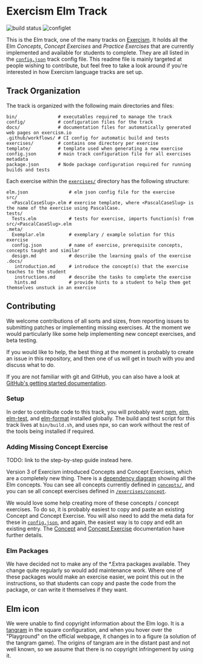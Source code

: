 # Exercism Elm Track

![build status](https://github.com/exercism/elm/workflows/elm%20%2F%20master/badge.svg)
![configlet](https://github.com/exercism/elm/workflows/configlet/badge.svg)

This is the Elm track, one of the many tracks on [Exercism][web-exercism].
It holds all the Elm _Concepts_, _Concept Exercises_ and _Practice Exercises_ that are currently implemented and available for students to complete.
They are all listed in the [`config.json`][config-json] track config file.
This readme file is mainly targeted at people wishing to contribute, but feel free to take a look around if you're interested in how Exercism language tracks are set up.

[web-exercism]: https://exercism.io

## Track Organization

The track is organized with the following main directories and files:

```
bin/               # executables required to manage the track
config/            # configuration files for the track
docs/              # documentation files for automatically generated web pages on exercism.io
.github/workflows/ # CI config for automatic build and tests
exercises/         # contains one directory per exercise
template/          # template used when generating a new exercise
config.json        # main track configuration file for all exercises metadata
package.json       # Node package configuration required for running builds and tests
```

Each exercise within the [`exercises/`](exercises) directory has the following structure:

```
elm.json               # elm json config file for the exercise
src/
  <PascalCaseSlug>.elm # exercise template, where <PascalCaseSlug> is the name of the exercise using PascalCase.
tests/
  Tests.elm            # tests for exercise, imports function(s) from src/<PascalCaseSlug>.elm
.meta/
  Exemplar.elm         # exemplary / example solution for this exercise
  config.json          # name of exercise, prerequisite concepts, concepts taught and similar
  design.md            # describe the learning goals of the exercise
.docs/
   introduction.md     # introduce the concept(s) that the exercise teaches to the student
   instructions.md     # describe the tasks to complete the exercise
   hints.md            # provide hints to a student to help them get themselves unstuck in an exercise
```

## Contributing

We welcome contributions of all sorts and sizes,
from reporting issues to submitting patches or implementing missing exercises.
At the moment we would particularly like some help implementing new concept exercises, and beta testing.

If you would like to help, the best thing at the moment is probably to create an issue in this repository, and then one of us will get in touch with you and discuss what to do.

If you are not familiar with git and GitHub, you can also have a look at [GitHub's getting started documentation][github-start].

[contributing]: https://github.com/exercism/problem-specifications/blob/master/CONTRIBUTING.md
[github-start]: https://help.github.com/en/github/getting-started-with-github

### Setup

In order to contribute code to this track, you will probably want
[npm][npm-install], [elm][elm-install], [elm-test][elm-test], and [elm-format][elm-format] installed globally.
The build and test script for this track lives at `bin/build.sh`, and uses npx, so can work without the rest of the tools being installed if required.

[npm-install]: https://docs.npmjs.com/downloading-and-installing-node-js-and-npm
[elm-install]: https://guide.elm-lang.org/install/elm.html
[elm-test]: https://www.npmjs.com/package/elm-test
[elm-format]: https://github.com/avh4/elm-format

### Adding Missing Concept Exercise

TODO: link to the step-by-step guide instead here.

Version 3 of Exercism introduced Concepts and Concept Exercises, which are a completely new thing. There is a [dependency diagram](https://mermaid-js.github.io/mermaid-live-editor/#/edit/eyJjb2RlIjoiZ3JhcGggTFJcbiAgQmFzaWNzW01pbmltYWwgY29tcGlsYWJsZSBmaWxlXSAtLT4gSW5kZXBlbmRlbnRzW0ltcG9ydCwgRXhwb3NpbmcsIEZ1bmN0aW9ucywgRmxvYXQsIEludCwgVHlwZSBBbm5vdGF0aW9uc10gLS0-IE1hdGhlbWF0aWNhbC1PcGVyYXRvcnNcbiAgSW5kZXBlbmRlbnRzIC0tPiBNYXRoZW1hdGljYWwtRnVuY3Rpb25zXG4gIEluZGVwZW5kZW50cyAtLT4gTGV0LUV4cHJlc3Npb25zXG4gIEluZGVwZW5kZW50cyAtLT4gRXF1YWxpdHlcbiAgRXF1YWxpdHkgLS0-IE9yZGVyaW5nXG4gIE9yZGVyaW5nIC0tPiBDb21wYXJpc29uc1xuICBJbmRlcGVuZGVudHMgLS0-IFN0cmluZ1xuICBTdHJpbmcgLS0-IFJlZ2V4XG4gIEluZGVwZW5kZW50cyAtLT4gQ2hhclxuICBJbmRlcGVuZGVudHMgLS0-IExpc3RcbiAgTGlzdCAtLT4gTGlzdC1FeHRyYVxuICBJbmRlcGVuZGVudHMgLS0-IERpY3RcbiAgSW5kZXBlbmRlbnRzIC0tPiBTZXRcbiAgSW5kZXBlbmRlbnRzIC0tPiBBcnJheVxuICBJbmRlcGVuZGVudHMgLS0-IFR5cGUtYWxpYXNcbiAgSW5kZXBlbmRlbnRzIC0tPiBTdW0tdHlwZXNcbiAgSW5kZXBlbmRlbnRzIC0tPiBCb29sZWFuc1tCb29sIHR5cGUgLyBvcGVyYXRvcnMsIElmXVxuICBDdXN0b20tdHlwZXNbQ3VzdG9tLXR5cGVzIC8gUGF0dGVybi1tYXRjaGluZ10gLS0-IE1heWJlXG4gIEJvb2xlYW5zIC0tPiBNYXliZVxuICBNYXliZSAtLT4gUmVzdWx0XG4gIEN1c3RvbS10eXBlcyAtLT4gT3BhcXVlLVR5cGVzW09wYXF1ZSBUeXBlcyAvIFBhcnNlIC8gZG9udCB2YWxpZGF0ZV1cbiAgQ3VzdG9tLXR5cGVzIC0tPiBQaGFudG9tLVR5cGVzXG4gIEN1c3RvbS10eXBlcyAtLT4gUGFyc2VyXG4gIEluZGVwZW5kZW50cyAtLT4gRnVuY3Rpb24tY29tcG9zaXRpb25cbiAgSW5kZXBlbmRlbnRzIC0tPiBGdW5jdGlvbi1jaGFpbmluZ1xuICBJbmRlcGVuZGVudHMgLS0-IFBhcnRpYWwtYXBwbGljYXRpb25cbiAgUGFydGlhbC1hcHBsaWNhdGlvbiAtLT4gUG9pbnQtZnJlZXN0eWxlXG4gIEZ1bmN0aW9uLWNvbXBvc2l0aW9uIC0tPiBQb2ludC1mcmVlc3R5bGVcbiAgRnVuY3Rpb24tY2hhaW5pbmcgLS0-IFBvaW50LWZyZWVzdHlsZVxuICBQb2ludC1mcmVlc3R5bGUgLS0-IE9wZXJhdG9yLWZ1bmN0aW9uc1xuICBJbmRlcGVuZGVudHMgLS0-IEJpdHdpc2Utb3BlcmF0b3JzXG4gIEluZGVwZW5kZW50cyAtLT4gQ29udmVyc2lvbnNcbiAgSW5kZXBlbmRlbnRzIC0tPiBQb3NpeC10aW1lIiwibWVybWFpZCI6eyJ0aGVtZSI6ImRlZmF1bHQifSwidXBkYXRlRWRpdG9yIjpmYWxzZX0) showing all the Elm concepts. You can see all concepts currently defined in [`concepts/`](concepts/), and you can se all concept exercises defined in [`/exercises/concept`](/exercises/concept).

We would love some help creating more of these concepts / concept exercises.
To do so, it is probably easiest to copy and paste an existing Concept and Concept Exercise. You will also need to add the meta data for these in [`config.json`][config-json], and again, the easiest way is to copy and edit an existing entry.
The [Concept][concept-documentation] and [Concept Exercise][concept-exercise-documentation] documentation have further details.

[concept-documentation]: https://github.com/exercism/docs/blob/main/building/tracks/concepts.md
[concept-exercise-documentation]: https://github.com/exercism/docs/blob/main/building/tracks/concept-exercises.md

### Elm Packages

We have decided not to make any of the *.Extra packages available. They change quite regularly so would add maintenance work. Where one of these packages would make an exercise easier, we point this out in the instructions, so that students can copy and paste the code from the package, or can write it themselves if they want.

## Elm icon

We were unable to find copyright information about the Elm logo.
It is a [tangram](https://en.wikipedia.org/wiki/Tangram) in the square configuration, and when you hover over the "Playground" on the official webpage, it changes in to a figure (a solution of the tangram game).
The origins of tangram are in the distant past and not well known, so we assume that there is no copyright infringement by using it.

[config-json]: config.json
